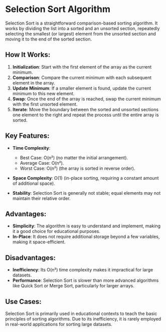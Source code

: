 # Selection Sort Algorithm

Selection Sort is a straightforward comparison-based sorting algorithm. It works by dividing the list into a sorted and an unsorted section, repeatedly selecting the smallest (or largest) element from the unsorted section and moving it to the end of the sorted section.

## How It Works:

1. **Initialization**: Start with the first element of the array as the current minimum.
2. **Comparison**: Compare the current minimum with each subsequent element in the array.
3. **Update Minimum**: If a smaller element is found, update the current minimum to this new element.
4. **Swap**: Once the end of the array is reached, swap the current minimum with the first unsorted element.
5. **Iterate**: Move the boundary between the sorted and unsorted sections one element to the right and repeat the process until the entire array is sorted.

## Key Features:

- **Time Complexity**:
  - Best Case: O(n²) (no matter the initial arrangement).
  - Average Case: O(n²).
  - Worst Case: O(n²) (the array is sorted in reverse order).
- **Space Complexity**: O(1) (in-place sorting, requiring a constant amount of additional space).

- **Stability**: Selection Sort is generally not stable; equal elements may not maintain their relative order.

## Advantages:

- **Simplicity**: The algorithm is easy to understand and implement, making it a good choice for educational purposes.
- **In-Place**: It does not require additional storage beyond a few variables, making it space-efficient.

## Disadvantages:

- **Inefficiency**: Its O(n²) time complexity makes it impractical for large datasets.
- **Performance**: Selection Sort is slower than more advanced algorithms like Quick Sort or Merge Sort, particularly for larger arrays.

## Use Cases:

Selection Sort is primarily used in educational contexts to teach the basic principles of sorting algorithms. Due to its inefficiency, it is rarely employed in real-world applications for sorting large datasets.

